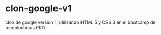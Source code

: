 # clon-google-v1
clon de google version 1, utilizando HTML 5 y CSS 3 en el bootcamp de tecnolochicas PRO
